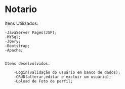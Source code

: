 # Notario
Itens Utilizados:

	-JavaServer Pages(JSP);
	-MYSql;
	-JQery;
	-Bootstrap;
	-Apache;
	
	
	Itens deselvolvidos: 
	
		-Login(validação do usuário em banco de dados);
		-CRUD(alterar,editar e excluir um usuário);
		-Upload de Foto de perfil;
		
	
